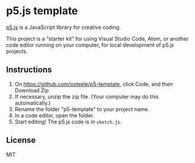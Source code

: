 # p5.js template

[p5.js](https://p5js.org) is a JavaScript library for creative coding.

This project is a “starter kit” for using Visual Studio Code, Atom, or another
code editor running on your computer, for local development of p5.js projects.

## Instructions

1. On <https://github.com/osteele/p5-template>, click Code, and then Download
   Zip
2. If necessary, unzip the zip file. (Your computer may do this automatically.)
3. Rename the folder "p5-template" to your project name.
4. In a code editor, open the folder.
5. Start editing! The p5.js code is in `sketch.js`.

## License

MIT
